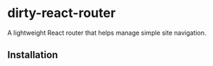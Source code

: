 # dirty-react-router

A lightweight React router that helps manage simple site navigation.

## Installation

